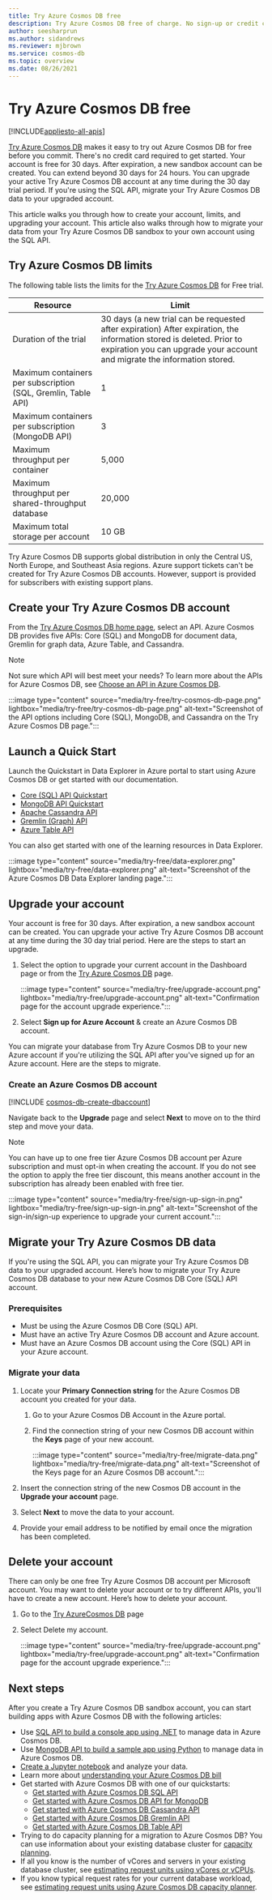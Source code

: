 ```yaml
---
title: Try Azure Cosmos DB free
description: Try Azure Cosmos DB free of charge. No sign-up or credit card required. It's easy to test your apps, deploy, and run small workloads free for 30 days. Upgrade your account at any time during your trial.
author: seesharprun
ms.author: sidandrews
ms.reviewer: mjbrown
ms.service: cosmos-db
ms.topic: overview
ms.date: 08/26/2021
---
```


# Try Azure Cosmos DB free
[!INCLUDE[appliesto-all-apis](includes/appliesto-all-apis.md)]

[Try Azure Cosmos DB](https://aka.ms/trycosmosdb) makes it easy to try out Azure Cosmos DB for free before you commit. There's no credit card required to get started. Your account is free for 30 days. After expiration, a new sandbox account can be created. You can extend beyond 30 days for 24 hours. You can upgrade your active Try Azure Cosmos DB account at any time during the 30 day trial period. If you're using the SQL API, migrate your Try Azure Cosmos DB data to your upgraded account.
 
This article walks you through how to create your account, limits, and upgrading your account. This article also walks through how to migrate your data from your Try Azure Cosmos DB sandbox to your own account using the SQL API.

## Try Azure Cosmos DB limits

The following table lists the limits for the [Try Azure Cosmos DB](https://aka.ms/trycosmosdb) for Free trial.

| Resource | Limit |
| --- | --- |
| Duration of the trial | 30 days (a new trial can be requested after expiration) After expiration, the information stored is deleted. Prior to expiration you can upgrade your account and migrate the information stored. |
| Maximum containers per subscription (SQL, Gremlin, Table API) | 1 |
| Maximum containers per subscription (MongoDB API) | 3 |
| Maximum throughput per container | 5,000 |
| Maximum throughput per shared-throughput database | 20,000 |
| Maximum total storage per account | 10 GB |

Try Azure Cosmos DB supports global distribution in only the Central US, North Europe, and Southeast Asia regions. Azure support tickets can't be created for Try Azure Cosmos DB accounts. However, support is provided for subscribers with existing support plans.

## Create your Try Azure Cosmos DB account

From the [Try Azure Cosmos DB home page](https://aka.ms/trycosmosdb), select an API. Azure Cosmos DB provides five APIs: Core (SQL) and MongoDB for document data, Gremlin for graph data, Azure Table, and Cassandra. 

> [!NOTE]
> Not sure which API will best meet your needs? To learn more about the APIs for Azure Cosmos DB, see [Choose an API in Azure Cosmos DB](choose-api.md).

:::image type="content" source="media/try-free/try-cosmos-db-page.png" lightbox="media/try-free/try-cosmos-db-page.png" alt-text="Screenshot of the API options including Core (SQL), MongoDB, and Cassandra on the Try Azure Cosmos DB page.":::

## Launch a Quick Start

Launch the Quickstart in Data Explorer in Azure portal to start using Azure Cosmos DB or get started with our documentation. 

* [Core (SQL) API Quickstart](sql/create-cosmosdb-resources-portal.md#add-a-database-and-a-container)
* [MongoDB API Quickstart](mongodb/create-mongodb-python.md#learn-the-object-model)
* [Apache Cassandra API](cassandra/cassandra-adoption.md)
* [Gremlin (Graph) API](graph/create-graph-console.md#add-a-graph)
* [Azure Table API](table/create-table-dotnet.md)

You can also get started with one of the learning resources in Data Explorer.

:::image type="content" source="media/try-free/data-explorer.png" lightbox="media/try-free/data-explorer.png" alt-text="Screenshot of the Azure Cosmos DB Data Explorer landing page.":::

## Upgrade your account

Your account is free for 30 days. After expiration, a new sandbox account can be created. You can upgrade your active Try Azure Cosmos DB account at any time during the 30 day trial period. Here are the steps to start an upgrade.

1. Select the option to upgrade your current account in the Dashboard page or from the [Try Azure Cosmos DB](https://aka.ms/trycosmosdb) page.
    
    :::image type="content" source="media/try-free/upgrade-account.png" lightbox="media/try-free/upgrade-account.png" alt-text="Confirmation page for the account upgrade experience.":::

1. Select **Sign up for Azure Account** & create an Azure Cosmos DB account.

You can migrate your database from Try Azure Cosmos DB to your new Azure account if you're utilizing the SQL API after you've signed up for an Azure account. Here are the steps to migrate.

### Create an Azure Cosmos DB account

[!INCLUDE [cosmos-db-create-dbaccount](includes/cosmos-db-create-dbaccount.md)]

Navigate back to the **Upgrade** page and select **Next** to move on to the third step and move your data.

> [!NOTE]
> You can have up to one free tier Azure Cosmos DB account per Azure subscription and must opt-in when creating the account. If you do not see the option to apply the free tier discount, this means another account in the subscription has already been enabled with free tier.

:::image type="content" source="media/try-free/sign-up-sign-in.png" lightbox="media/try-free/sign-up-sign-in.png" alt-text="Screenshot of the sign-in/sign-up experience to upgrade your current account.":::

## Migrate your Try Azure Cosmos DB data

If you're using the SQL API, you can migrate your Try Azure Cosmos DB data to your upgraded account. Here’s how to migrate your Try Azure Cosmos DB database to your new Azure Cosmos DB Core (SQL) API account.

### Prerequisites

* Must be using the Azure Cosmos DB Core (SQL) API.
* Must have an active Try Azure Cosmos DB account and Azure account.
* Must have an Azure Cosmos DB account using the Core (SQL) API in your Azure account.

### Migrate your data

1. Locate your **Primary Connection string** for the Azure Cosmos DB account you created for your data. 

    1. Go to your Azure Cosmos DB Account in the Azure portal. 
    
    1. Find the connection string of your new Cosmos DB account within the **Keys** page of your new account.

        :::image type="content" source="media/try-free/migrate-data.png" lightbox="media/try-free/migrate-data.png" alt-text="Screenshot of the Keys page for an Azure Cosmos DB account.":::    

1. Insert the connection string of the new Cosmos DB account in the **Upgrade your account** page.

1. Select **Next** to move the data to your account.

1. Provide your email address to be notified by email once the migration has been completed.

## Delete your account

There can only be one free Try Azure Cosmos DB account per Microsoft account. You may want to delete your account or to try different APIs, you'll have to create a new account. Here’s how to delete your account.

1. Go to the [Try AzureCosmos DB](https://aka.ms/trycosmosdb) page

1. Select Delete my account.
    
    :::image type="content" source="media/try-free/upgrade-account.png" lightbox="media/try-free/upgrade-account.png" alt-text="Confirmation page for the account upgrade experience.":::

## Next steps

After you create a Try Azure Cosmos DB sandbox account, you can start building apps with Azure Cosmos DB with the following articles:

* Use [SQL API to build a console app using .NET](sql/sql-api-get-started.md) to manage data in Azure Cosmos DB. 
* Use [MongoDB API to build a sample app using Python](mongodb/create-mongodb-python.md) to manage data in Azure Cosmos DB.
* [Create a Jupyter notebook](notebooks.md) and analyze your data.
* Learn more about [understanding your Azure Cosmos DB bill](understand-your-bill.md)
* Get started with Azure Cosmos DB with one of our quickstarts:
    * [Get started with Azure Cosmos DB SQL API](sql/create-cosmosdb-resources-portal.md#add-a-database-and-a-container)
    * [Get started with Azure Cosmos DB API for MongoDB](mongodb/create-mongodb-python.md#learn-the-object-model)
    * [Get started with Azure Cosmos DB Cassandra API](cassandra/cassandra-adoption.md)
    * [Get started with Azure Cosmos DB Gremlin API](graph/create-graph-console.md#add-a-graph)
    * [Get started with Azure Cosmos DB Table API](table/create-table-dotnet.md)
* Trying to do capacity planning for a migration to Azure Cosmos DB? You can use information about your existing database cluster for [capacity planning](sql/estimate-ru-with-capacity-planner.md).
* If all you know is the number of vCores and servers in your existing database cluster, see [estimating request units using vCores or vCPUs](convert-vcore-to-request-unit.md).
* If you know typical request rates for your current database workload, see [estimating request units using Azure Cosmos DB capacity planner](estimate-ru-with-capacity-planner.md).
